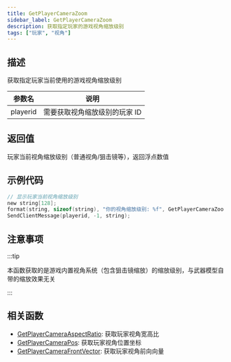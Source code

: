 ```yaml
---
title: GetPlayerCameraZoom
sidebar_label: GetPlayerCameraZoom
description: 获取指定玩家的游戏视角缩放级别
tags: ["玩家", "视角"]
---
```


## 描述

获取指定玩家当前使用的游戏视角缩放级别

| 参数名   | 说明                          |
| -------- | ----------------------------- |
| playerid | 需要获取视角缩放级别的玩家 ID |

## 返回值

玩家当前视角缩放级别（普通视角/狙击镜等），返回浮点数值

## 示例代码

```c
// 显示玩家当前视角缩放级别
new string[128];
format(string, sizeof(string), "你的视角缩放级别: %f", GetPlayerCameraZoom(playerid));
SendClientMessage(playerid, -1, string);
```

## 注意事项

:::tip

本函数获取的是游戏内置视角系统（包含狙击镜缩放）的缩放级别，与武器模型自带的缩放效果无关

:::

## 相关函数

- [GetPlayerCameraAspectRatio](GetPlayerCameraAspectRatio): 获取玩家视角宽高比
- [GetPlayerCameraPos](GetPlayerCameraPos): 获取玩家视角位置坐标
- [GetPlayerCameraFrontVector](GetPlayerCameraFrontVector): 获取玩家视角前向向量
